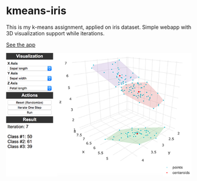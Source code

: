 # kmeans-iris

This is my k-means assignment, applied on iris dataset.
Simple webapp with 3D visualization support while iterations.

[See the app](https://dgurkaynak.github.io/kmeans-iris/)

![Screenshot of the webapp](./ss.png)
